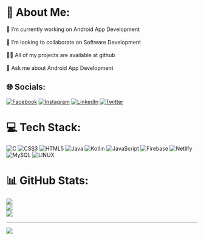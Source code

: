 # 💫 About Me:
🔭 I’m currently working on Android App Development<br><br>👯 I’m looking to collaborate on Software Development<br><br>👨‍💻 All of my projects are available at github<br><br>💬 Ask me about Android App Development


## 🌐 Socials:
[![Facebook](https://img.shields.io/badge/Facebook-%231877F2.svg?logo=Facebook&logoColor=white)](https://facebook.com/divyanshu.rathore.9809) [![Instagram](https://img.shields.io/badge/Instagram-%23E4405F.svg?logo=Instagram&logoColor=white)](https://instagram.com/divyanshu_rathore_) [![LinkedIn](https://img.shields.io/badge/LinkedIn-%230077B5.svg?logo=linkedin&logoColor=white)](https://linkedin.com/in/divyanshu-rathour-930449221) [![Twitter](https://img.shields.io/badge/Twitter-%231DA1F2.svg?logo=Twitter&logoColor=white)](https://twitter.com/divyanshuR0522) 

# 💻 Tech Stack:
![C](https://img.shields.io/badge/c-%2300599C.svg?style=for-the-badge&logo=c&logoColor=white) ![CSS3](https://img.shields.io/badge/css3-%231572B6.svg?style=for-the-badge&logo=css3&logoColor=white) ![HTML5](https://img.shields.io/badge/html5-%23E34F26.svg?style=for-the-badge&logo=html5&logoColor=white) ![Java](https://img.shields.io/badge/java-%23ED8B00.svg?style=for-the-badge&logo=java&logoColor=white) ![Kotlin](https://img.shields.io/badge/kotlin-%230095D5.svg?style=for-the-badge&logo=kotlin&logoColor=white) ![JavaScript](https://img.shields.io/badge/javascript-%23323330.svg?style=for-the-badge&logo=javascript&logoColor=%23F7DF1E) ![Firebase](https://img.shields.io/badge/firebase-%23039BE5.svg?style=for-the-badge&logo=firebase) ![Netlify](https://img.shields.io/badge/netlify-%23000000.svg?style=for-the-badge&logo=netlify&logoColor=#00C7B7) ![MySQL](https://img.shields.io/badge/mysql-%2300f.svg?style=for-the-badge&logo=mysql&logoColor=white) ![LINUX](https://img.shields.io/badge/Linux-FCC624?style=for-the-badge&logo=linux&logoColor=black)
# 📊 GitHub Stats:
![](https://github-readme-stats.vercel.app/api?username=DivyanshuSinghRathour&theme=dracula&hide_border=false&include_all_commits=false&count_private=false)<br/>
![](https://github-readme-streak-stats.herokuapp.com/?user=DivyanshuSinghRathour&theme=dracula&hide_border=false)<br/>
![](https://github-readme-stats.vercel.app/api/top-langs/?username=DivyanshuSinghRathour&theme=dracula&hide_border=false&include_all_commits=false&count_private=false&layout=compact)

---
[![](https://visitcount.itsvg.in/api?id=DivyanshuSinghRathour&icon=0&color=0)](https://visitcount.itsvg.in)

<!-- Proudly created with GPRM ( https://gprm.itsvg.in ) -->
